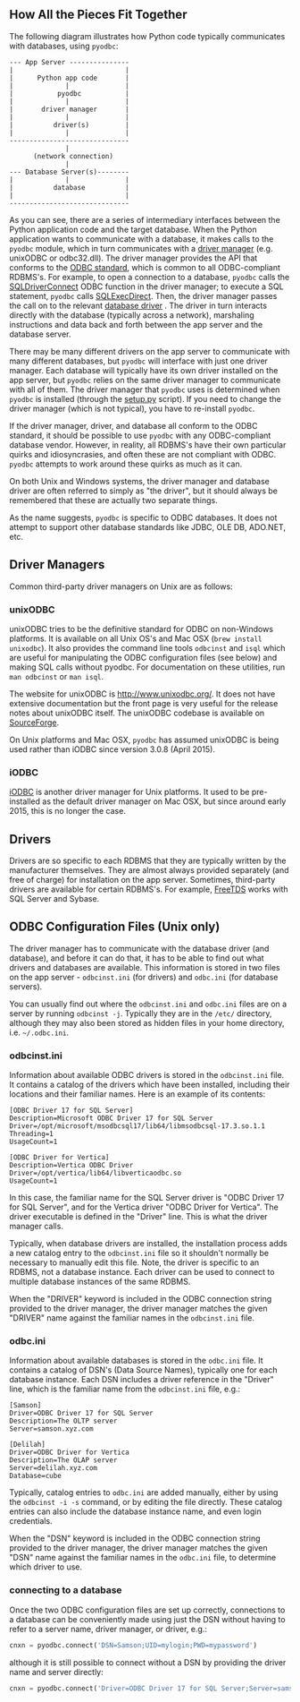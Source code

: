 ## How All the Pieces Fit Together

The following diagram illustrates how Python code typically communicates with databases, using `pyodbc`:

```
--- App Server ---------------
|                            |
|      Python app code       |
|             |              |
|           pyodbc           |
|             |              |
|       driver manager       |
|             |              |
|          driver(s)         |
|             |              |
------------------------------
              |
      (network connection)
              |
--- Database Server(s)--------
|             |              |
|          database          |
|                            |
------------------------------
```

As you can see, there are a series of intermediary interfaces between the Python application code and the target database.
When the Python application wants to communicate with a database, it makes calls to the `pyodbc` module, which in turn communicates with a
[driver manager](https://docs.microsoft.com/en-us/sql/odbc/reference/the-driver-manager)
(e.g. unixODBC or odbc32.dll).
The driver manager provides the API that conforms to the [ODBC standard](https://docs.microsoft.com/en-us/sql/odbc), which is common to all ODBC-compliant RDBMS's.
For example, to open a connection to a database, `pyodbc` calls the
[SQLDriverConnect](https://docs.microsoft.com/en-us/sql/odbc/reference/syntax/sqldriverconnect-function)
ODBC function in the driver manager; to execute a SQL statement, `pyodbc` calls
[SQLExecDirect](https://docs.microsoft.com/en-us/sql/odbc/reference/syntax/sqlexecdirect-function).
Then, the driver manager passes the call on to the relevant
[database driver](https://docs.microsoft.com/en-us/sql/odbc/reference/drivers)
.  The driver in turn interacts directly with the database (typically across a network), marshaling instructions and data back and forth between the app server and the database server.

There may be many different drivers on the app server to communicate with many different databases, but `pyodbc` will interface with just one driver manager.  Each database will typically have its own driver installed on the app server, but `pyodbc` relies on the same driver manager to communicate with all of them.  The driver manager that `pyodbc` uses is determined when `pyodbc` is installed (through the
[setup.py](https://github.com/mkleehammer/pyodbc/blob/master/setup.py)
script).  If you need to change the driver manager (which is not typical), you have to re-install `pyodbc`.

If the driver manager, driver, and database all conform to the ODBC standard, it should be possible to use `pyodbc` with any ODBC-compliant database vendor.
However, in reality, all RDBMS's have their own particular quirks and idiosyncrasies, and often these are not compliant with ODBC.  `pyodbc` attempts to work around these quirks as much as it can.

On both Unix and Windows systems, the driver manager and database driver are often referred to simply as "the driver", but it should always be remembered that these are actually two separate things.

As the name suggests, `pyodbc` is specific to ODBC databases.  It does not attempt to support other database standards like JDBC, OLE DB, ADO.NET, etc.

## Driver Managers

Common third-party driver managers on Unix are as follows:

### unixODBC

unixODBC tries to be the definitive standard for ODBC on non-Windows platforms.
It is available on all Unix OS's and Mac OSX (`brew install unixodbc`). It also provides the command line tools `odbcinst` and `isql` which are useful for manipulating the ODBC configuration files (see below) and making SQL calls without pyodbc. For documentation on these utilities, run `man odbcinst` or `man isql`.

The website for unixODBC is http://www.unixodbc.org/. It does not have extensive documentation but the front page is very useful for the release notes about unixODBC itself. The unixODBC codebase is available on [SourceForge](https://sourceforge.net/projects/unixodbc/).

On Unix platforms and Mac OSX, `pyodbc` has assumed unixODBC is being used rather than iODBC since version 3.0.8 (April 2015).

### iODBC

[iODBC](http://www.iodbc.org/) is another driver manager for Unix platforms. It used to be pre-installed as the default driver manager on Mac OSX, but since around early 2015, this is no longer the case.


## Drivers

Drivers are so specific to each RDBMS that they are typically written by the manufacturer themselves.  They are almost always provided separately (and free of charge) for installation on the app server.
Sometimes, third-party drivers are available for certain RDBMS's.  For example, [FreeTDS](http://www.freetds.org/) works with SQL Server and Sybase.


## ODBC Configuration Files (Unix only)

The driver manager has to communicate with the database driver (and database), and before it can do that, it has to be able to find out what drivers and databases are available. This information is stored in two files on the app server - `odbcinst.ini` (for drivers) and `odbc.ini` (for database servers).

You can usually find out where the `odbcinst.ini` and `odbc.ini` files are on a server by running `odbcinst -j`.  Typically they are in the `/etc/` directory, although they may also been stored as hidden files in your home directory, i.e. `~/.odbc.ini`.

### odbcinst.ini

Information about available ODBC drivers is stored in the `odbcinst.ini` file.
It contains a catalog of the drivers which have been installed, including their locations and their familiar names.  Here is an example of its contents:

```
[ODBC Driver 17 for SQL Server]
Description=Microsoft ODBC Driver 17 for SQL Server
Driver=/opt/microsoft/msodbcsql17/lib64/libmsodbcsql-17.3.so.1.1
Threading=1
UsageCount=1

[ODBC Driver for Vertica]
Description=Vertica ODBC Driver
Driver=/opt/vertica/lib64/libverticaodbc.so
UsageCount=1
```

In this case, the familiar name for the SQL Server driver is "ODBC Driver 17 for SQL Server", and for the Vertica driver "ODBC Driver for Vertica".  The driver executable is defined in the "Driver" line.  This is what the driver manager calls.

Typically, when database drivers are installed, the installation process adds a new catalog entry to the `odbcinst.ini` file so it shouldn't normally be necessary to manually edit this file.  Note, the driver is specific to an RDBMS, not a database instance.  Each driver can be used to connect to multiple database instances of the same RDBMS.

When the "DRIVER" keyword is included in the ODBC connection string provided to the driver manager, the driver manager matches the given "DRIVER" name against the familiar names in the `odbcinst.ini` file.

### odbc.ini

Information about available databases is stored in the `odbc.ini` file.
It contains a catalog of DSN's (Data Source Names), typically one for each database instance.  Each DSN includes a driver reference in the "Driver" line, which is the familiar name from the `odbcinst.ini` file, e.g.:

```
[Samson]
Driver=ODBC Driver 17 for SQL Server
Description=The OLTP server
Server=samson.xyz.com

[Delilah]
Driver=ODBC Driver for Vertica
Description=The OLAP server
Server=delilah.xyz.com
Database=cube
```

Typically, catalog entries to `odbc.ini` are added manually, either by using the `odbcinst -i -s` command, or by editing the file directly.  These catalog entries can also include the database instance name, and even login credentials.

When the "DSN" keyword is included in the ODBC connection string provided to the driver manager, the driver manager matches the given "DSN" name against the familiar names in the `odbc.ini` file, to determine which driver to use.

### connecting to a database

Once the two ODBC configuration files are set up correctly, connections to a database can be conveniently made using just the DSN without having to refer to a server name, driver manager, or driver, e.g.:
```python
cnxn = pyodbc.connect('DSN=Samson;UID=mylogin;PWD=mypassword')
```
although it is still possible to connect without a DSN by providing the driver name and server directly:
```python
cnxn = pyodbc.connect('Driver=ODBC Driver 17 for SQL Server;Server=samson.xyz.com;UID=mylogin;PWD=mypassword')
```
